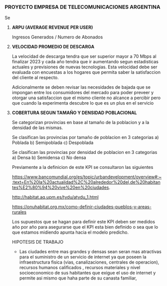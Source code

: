 ### PROYECTO EMPRESA DE TELECOMUNICACIONES ARGENTINA

Se 
1) **ARPU (AVERAGE REVENUE PER USER)**  

   Ingresos Generados / Numero de Abonados  

2) **VELOCIDAD PROMEDIO DE DESCARGA**

   La velocidad de descarga tendra que ser superior mayor a 70 Mbps al finalizar 2023 y cada año tendra que ir aumentando segun estadisticas actuales y previsiones de       nuevas tecnologias.
   Esta velocidad debe ser evaluada con encuestas a los hogares que permita saber la satisfaccion del cliente al respecto.

   Adicionalmente se deben revisar las necesidades de bajada que se impongan entre los consumidores del mercado para poder preveer y otorgar una satisfaccion que el       mismo cliente no alcance a percibir pero que cuando la experimenta descubre lo que es un plus en el servicio

3) **COBERTURA SEGUN TAMAÑO Y DENSIDAD POBLACIONAL**

   Se categorizan provincias en base al tamaño de la poblacion y a la densidad de las mismas. 

   Se clasifican las provincias por tamaño de poblacion en 3 categorias
   a) Poblada
   b) Semipoblada
   c) Despoblada

   Se clasifican las provincias por densidad de poblacion en 3 categorias
   a) Densa
   b) Semidensa
   c) No densa

   Previamente a la definicion de este KPI se consultaron las siguientes 
   
   https://www.bancomundial.org/es/topic/urbandevelopment/overview#:~:text=En%20la%20actualidad%2C%20alrededor%20del,de%20habitantes%E2%80%94%20vive%20en%20ciudades.

   http://habitat.aq.upm.es/tydu/atydu_1.html

   https://onuhabitat.org.mx/como-definir-ciudades-pueblos-y-areas-rurales

   Los supuestos que se hagan para definir este KPI deben ser medidos año por año para asegurarse que el KPI esta bien definido o sea que lo que estamos midiendo          apunta hacia el modelo predicho.

   HIPOTESIS DE TRABAJO

   - Las ciudades entre mas grandes y densas sean seran mas atractivas para el suministro de un servicio de internet ya que poseen la infraestructura fisica (vias, canalizaciones, centrales de operacion), recursos humanos calificados , recursos materiales y nivel socioeconomico de sus habitantes que exigue el uso de internet y permite asi mismo que haha parte de su canasta familiar, 
